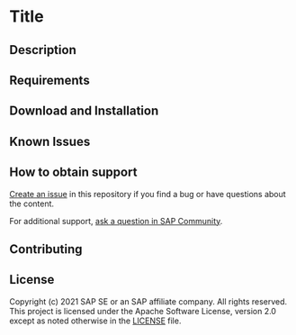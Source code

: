 # Title

## Description

## Requirements

## Download and Installation

## Known Issues

## How to obtain support

[Create an issue](https://github.com/SAP-samples/cloud-security-client-golang-xsuaa/issues) in this repository if you find a bug or have questions about the content.
 
For additional support, [ask a question in SAP Community](https://answers.sap.com/questions/ask.html).

## Contributing

## License
Copyright (c) 2021 SAP SE or an SAP affiliate company. All rights reserved. This project is licensed under the Apache Software License, version 2.0 except as noted otherwise in the [LICENSE](LICENSES/Apache-2.0.txt) file.
